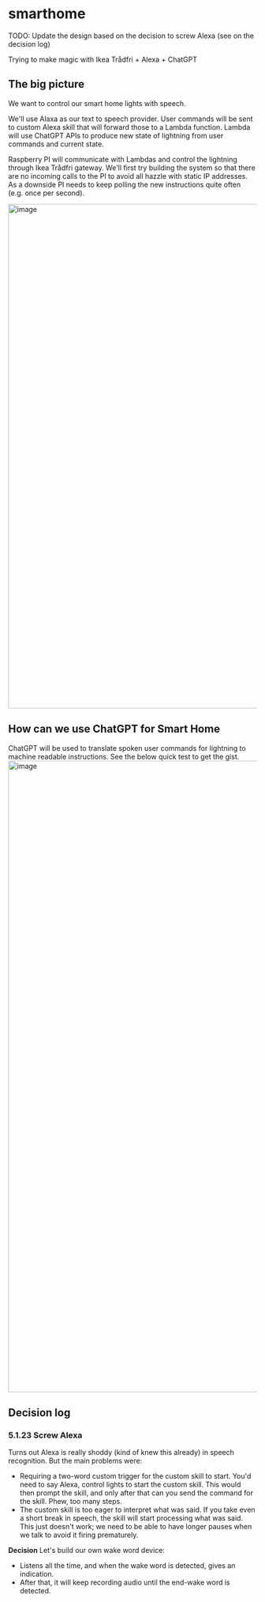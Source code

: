 # smarthome

TODO: Update the design based on the decision to screw Alexa (see on the decision log)

Trying to make magic with Ikea Trådfri + Alexa + ChatGPT

## The big picture

We want to control our smart home lights with speech.

We'll use Alaxa as our text to speech provider. User commands will be sent to custom Alexa skill that will forward those to a Lambda function. Lambda will use ChatGPT APIs to produce new state of lightning from user commands and current state.

Raspberry PI will communicate with Lambdas and control the lightning through Ikea Trådfri gateway. We'll first try building the system so that there are no incoming calls to the PI to avoid all hazzle with static IP addresses. As a downside PI needs to keep polling the new instructions quite often (e.g. once per second).

<img width="1020" alt="image" src="https://github.com/Arch-vile/smarthome/assets/2006859/c8ce2120-dd8c-4474-927f-db8cfe2ebce7">


## How can we use ChatGPT for Smart Home

ChatGPT will be used to translate spoken user commands for lightning to machine readable instructions. See the below quick test to get the gist.
<img width="1277" alt="image" src="https://github.com/Arch-vile/smarthome/assets/2006859/6ccfb3ac-d90f-4085-9a95-3b1e1493d643">

## Decision log

### 5.1.23 Screw Alexa
Turns out Alexa is really shoddy (kind of knew this already) in speech recognition. But the main problems were:

- Requiring a two-word custom trigger for the custom skill to start. You'd need to say Alexa, control lights to start the custom skill. This would then prompt the skill, and only after that can you send the command for the skill. Phew, too many steps.
- The custom skill is too eager to interpret what was said. If you take even a short break in speech, the skill will start processing what was said. This just doesn't work; we need to be able to have longer pauses when we talk to avoid it firing prematurely.

**Decision**
Let's build our own wake word device:

- Listens all the time, and when the wake word is detected, gives an indication.
- After that, it will keep recording audio until the end-wake word is detected.

